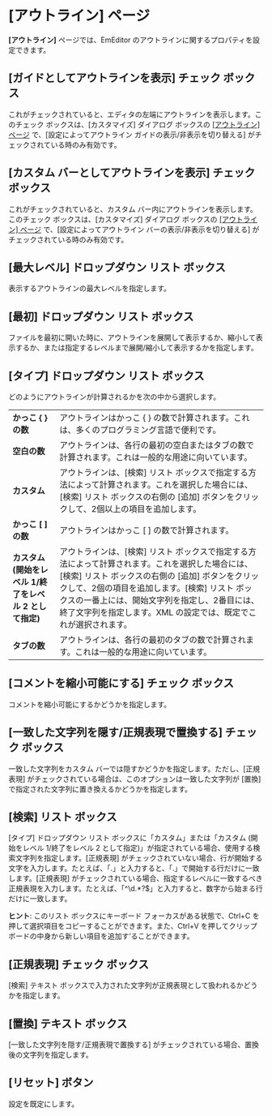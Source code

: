 # \[アウトライン\] ページ

**\[アウトライン\]** ページでは、EmEditor のアウトラインに関するプロパティを設定できます。

## \[ガイドとしてアウトラインを表示\] チェック ボックス

これがチェックされていると、エディタの左端にアウトラインを表示します。このチェック ボックスは、\[カスタマイズ\] ダイアログ ボックスの [\[アウトライン\] ページ](../../customize/outline/index) で、\[設定によってアウトライン ガイドの表示/非表示を切り替える\] がチェックされている時のみ有効です。

## \[カスタム バーとしてアウトラインを表示\] チェック ボックス

これがチェックされていると、カスタム バー内にアウトラインを表示します。このチェック ボックスは、\[カスタマイズ\] ダイアログ ボックスの [\[アウトライン\] ページ](../../customize/outline/index) で、\[設定によってアウトライン バーの表示/非表示を切り替える\] がチェックされている時のみ有効です。

## \[最大レベル\] ドロップダウン リスト ボックス

表示するアウトラインの最大レベルを指定します。

## \[最初\] ドロップダウン リスト ボックス

ファイルを最初に開いた時に、アウトラインを展開して表示するか、縮小して表示するか、または指定するレベルまで展開/縮小して表示するかを指定します。

## \[タイプ\] ドロップダウン リスト ボックス

どのようにアウトラインが計算されるかを次の中から選択します。

|     |     |
| --- | --- |
| **かっこ { } の数** | アウトラインはかっこ { } の数で計算されます。これは、多くのプログラミング言語で便利です。 |
| **空白の数** | アウトラインは、各行の最初の空白またはタブの数で計算されます。これは一般的な用途に向いています。 |
| **カスタム** | アウトラインは、\[検索\] リスト ボックスで指定する方法によって計算されます。これを選択した場合には、\[検索\] リスト ボックスの右側の \[追加\] ボタンをクリックして、2個以上の項目を追加します。 |
| **かっこ \[ \] の数** | アウトラインはかっこ \[ \] の数で計算されます。 |
| **カスタム (開始をレベル 1/終了をレベル 2 として指定)** | アウトラインは、\[検索\] リスト ボックスで指定する方法によって計算されます。これを選択した場合には、\[検索\] リスト ボックスの右側の \[追加\] ボタンをクリックして、2個の項目を追加します。\[検索\] リスト ボックスの一番上には、開始文字列を指定し、2番目には、終了文字列を指定します。XML の設定では、既定でこれが選択されます。 |
| **タブの数** | アウトラインは、各行の最初のタブの数で計算されます。これは一般的な用途に向いています。 |

## \[コメントを縮小可能にする\] チェック ボックス

コメントを縮小可能にするかどうかを指定します。

## \[一致した文字列を隠す/正規表現で置換する\] チェック ボックス

一致した文字列をカスタム バーでは隠すかどうかを指定します。ただし、\[正規表現\] がチェックされている場合は、このオプションは一致した文字列が \[置換\] で指定された文字列に置き換えるかどうかを指定します。

## \[検索\] リスト ボックス

\[タイプ\] ドロップダウン リスト ボックスに「カスタム」または「カスタム (開始をレベル 1/終了をレベル 2 として指定)」が指定されている場合、使用する検索文字列を指定します。\[正規表現\] がチェックされていない場合、行が開始する文字を入力します。たとえば、「.」と入力すると、「.」で開始する行だけに一致します。\[正規表現\] がチェックされている場合、指定するレベルに一致するべき正規表現を入力します。たとえば、「^\\d.\*?$」と入力すると、数字から始まる行だけに一致します。

**ヒント**: このリスト
ボックスにキーボード フォーカスがある状態で、Ctrl+C を押して選択項目をコピーすることができます。また、Ctrl+V を押してクリップボードの中身から新しい項目を追加す’ることができます。

## \[正規表現\] チェック ボックス

\[検索\] テキスト ボックスで入力された文字列が正規表現として扱われるかどうかを指定します。

## \[置換\] テキスト ボックス

\[一致した文字列を隠す/正規表現で置換する\] がチェックされている場合、置換後の文字列を指定します。

## \[リセット\] ボタン

設定を既定にします。

